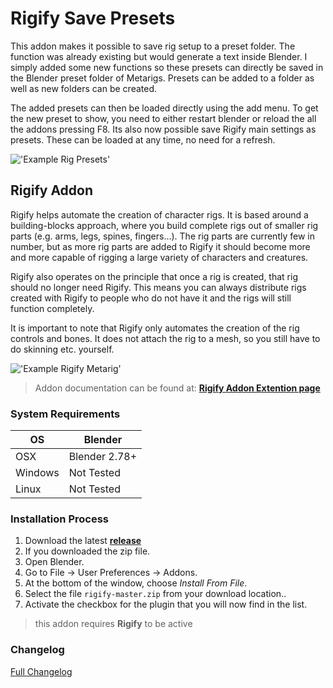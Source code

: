 # Rigify Save Presets

This addon makes it possible to save rig setup to a preset folder. The function was already existing but would generate a text inside Blender. I simply added some new functions so these presets can directly be saved in the Blender preset folder of Metarigs. Presets can be added to a folder as well as new folders can be created.

The added presets can then be loaded directly using the add menu. To get the new preset to show, you need to either restart blender or reload the all the addons pressing F8. Its also now possible save Rigify main settings as presets. These can be loaded at any time, no need for a refresh.

!['Example Rig Presets'](https://raw.githubusercontent.com/wiki/schroef/rigify/images/rigify-save-presets.png?v22-09-2018)


## Rigify Addon

Rigify helps automate the creation of character rigs. It is based around a building-blocks approach, where you build complete rigs out of smaller rig parts (e.g. arms, legs, spines, fingers...). The rig parts are currently few in number, but as more rig parts are added to Rigify it should become more and more capable of rigging a large variety of characters and creatures.

Rigify also operates on the principle that once a rig is created, that rig should no longer need Rigify. This means you can always distribute rigs created with Rigify to people who do not have it and the rigs will still function completely.

It is important to note that Rigify only automates the creation of the rig controls and bones. It does not attach the rig to a mesh, so you still have to do skinning etc. yourself.

!['Example Rigify Metarig'](https://en.blender.org/uploads/thumb/6/6b/Addon_Rigify_0.5_split_metarig.png/640px-Addon_Rigify_0.5_split_metarig.png)

>Addon documentation can be found at: <b>[Rigify Addon Extention page](https://en.blender.org/index.php/Extensions:2.6/Py/Scripts/Rigging/Rigify)</b>


### System Requirements

| **OS** | **Blender** |
| ------------- | ------------- |
| OSX | Blender 2.78+ |
| Windows | Not Tested |
| Linux | Not Tested |


### Installation Process

1. Download the latest <b>[release](https://github.com/schroef/rigify-save-presets/releases/)</b>
2. If you downloaded the zip file.
3. Open Blender.
4. Go to File -> User Preferences -> Addons.
5. At the bottom of the window, choose *Install From File*.
6. Select the file `rigify-master.zip` from your download location..
7. Activate the checkbox for the plugin that you will now find in the list.

>this addon requires <b>Rigify</b> to be active


### Changelog
[Full Changelog](CHANGELOG.md)





<!--
- Fill in data
 -
 -
-->

